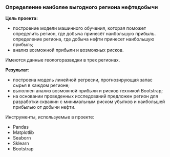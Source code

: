 ### Определение наиболее выгодного региона нефтедобычи

**Цель проекта:** 
- построение модели машинного обучения, которая поможет определить регион, где добыча принесёт наибольшую прибыль. определение региона, где добыча нефти принесет наибольшую прибыль;
- анализ возможной прибыли и возможных рисков.

Имеются данные геологоразведки в трех регионах.

**Результат:** 
- построена модель линейной регресии, прогнозирующая запас сырья в каждом регионе;
- выполнен анализ возможной прибыли и рисков техникой Bootstrap;
- на основании проведенных исследований предложен регион для разработки скважин с минимальным риском убытков и наибольшей прибылью от добычи нефти.

Инструменты, используемые в проекте:
- Pandas
- Matplotlib
- Seaborn
- Sklearn
- Bootstrap
